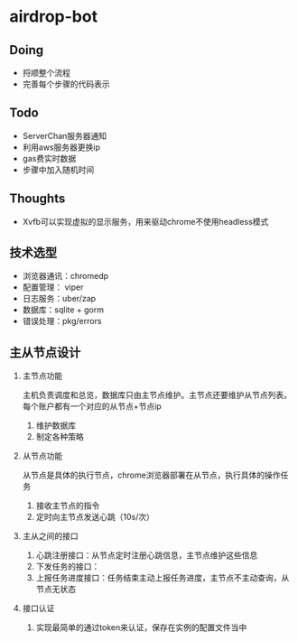 # airdrop-bot


## Doing
* 捋顺整个流程
* 完善每个步骤的代码表示

## Todo

* ServerChan服务器通知
* 利用aws服务器更换ip
* gas费实时数据
* 步骤中加入随机时间

## Thoughts

* Xvfb可以实现虚拟的显示服务，用来驱动chrome不使用headless模式

## 技术选型

 * 浏览器通讯：chromedp
 * 配置管理： viper
 * 日志服务：uber/zap
 * 数据库：sqlite + gorm
 * 错误处理：pkg/errors

## 主从节点设计

1. 主节点功能

   主机负责调度和总览，数据库只由主节点维护。主节点还要维护从节点列表。每个账户都有一个对应的从节点+节点ip
   1. 维护数据库
   2. 制定各种策略
   
2. 从节点功能

   从节点是具体的执行节点，chrome浏览器部署在从节点，执行具体的操作任务
   1. 接收主节点的指令
   2. 定时向主节点发送心跳（10s/次）
3. 主从之间的接口
   1. 心跳注册接口：从节点定时注册心跳信息，主节点维护这些信息
   2. 下发任务的接口：
   3. 上报任务进度接口：任务结束主动上报任务进度，主节点不主动查询，从节点无状态
4. 接口认证
   1. 实现最简单的通过token来认证，保存在实例的配置文件当中